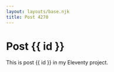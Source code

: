 ```yaml
---
layout: layouts/base.njk
title: Post 4270
---
```


# Post {{ id }}

This is post {{ id }} in my Eleventy project.

